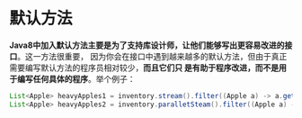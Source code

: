默认方法
================================================================================
**Java8中加入默认方法主要是为了支持库设计师，让他们能够写出更容易改进的接口**。这一方法很重要，
因为你会在接口中遇到越来越多的默认方法，但由于真正需要编写默认方法的程序员相对较少，**而且它们只
是有助于程序改进，而不是用于编写任何具体的程序**。举个例子：
```java
List<Apple> heavyApples1 = inventory.stream().filter((Apple a) -> a.getWeight() > 150).collect(toList());
List<Apple> heavyApples2 = inventory.paralletSteam().filter((Apple a) -> a.getWeight() > 150).collect(toList);
```
